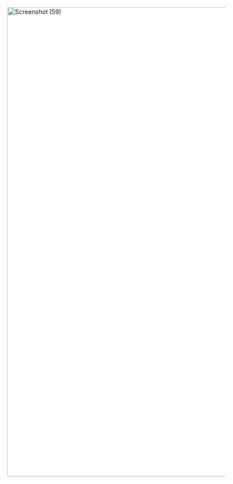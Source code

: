 <img width="1920" height="1080" alt="Screenshot (59)" src="https://github.com/user-attachments/assets/b91bd0cf-287b-41ec-8d9a-85627d16fdde" />
